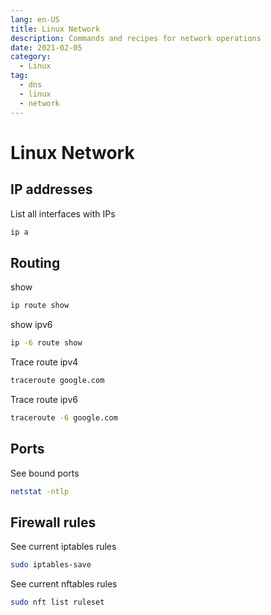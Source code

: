 ```yaml
---
lang: en-US
title: Linux Network
description: Commands and recipes for network operations
date: 2021-02-05
category:
  - Linux
tag:
  - dns
  - linux
  - network
---
```


# Linux Network 

## IP addresses

List all interfaces with IPs

```sh
ip a
```

## Routing

show

```sh
ip route show
```

show ipv6
```sh
ip -6 route show
```

Trace route ipv4
```sh
traceroute google.com
```

Trace route ipv6
```sh
traceroute -6 google.com
```

## Ports

See bound ports
```sh
netstat -ntlp
```

## Firewall rules

See current iptables rules

```sh
sudo iptables-save
```

See current nftables rules

```sh
sudo nft list ruleset
```